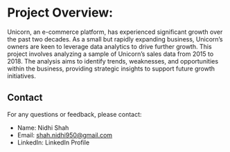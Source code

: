 # Project Overview:

Unicorn, an e-commerce platform, has experienced significant growth over the past two decades. As a small but rapidly expanding business, Unicorn’s owners are keen to leverage data analytics to drive further growth. This project involves analyzing a sample of Unicorn’s sales data from 2015 to 2018. The analysis aims to identify trends, weaknesses, and opportunities within the business, providing strategic insights to support future growth initiatives.


## Contact

For any questions or feedback, please contact:
- Name: Nidhi Shah
- Email: shah.nidhi950@gmail.com
- LinkedIn: LinkedIn Profile

